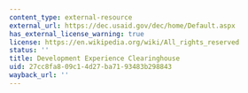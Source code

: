 ```yaml
---
content_type: external-resource
external_url: https://dec.usaid.gov/dec/home/Default.aspx
has_external_license_warning: true
license: https://en.wikipedia.org/wiki/All_rights_reserved
status: ''
title: Development Experience Clearinghouse
uid: 27cc8fa8-09c1-4d27-ba71-93483b298843
wayback_url: ''
---
```

